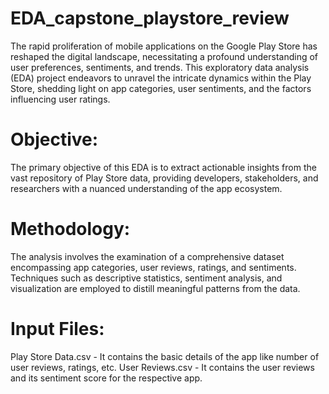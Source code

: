 # EDA_capstone_playstore_review

The rapid proliferation of mobile applications on the Google Play Store has reshaped the digital landscape, necessitating a profound understanding of user preferences, sentiments, and trends. This exploratory data analysis (EDA) project endeavors to unravel the intricate dynamics within the Play Store, shedding light on app categories, user sentiments, and the factors influencing user ratings.

# Objective:
The primary objective of this EDA is to extract actionable insights from the vast repository of Play Store data, providing developers, stakeholders, and researchers with a nuanced understanding of the app ecosystem.

# Methodology:
The analysis involves the examination of a comprehensive dataset encompassing app categories, user reviews, ratings, and sentiments. Techniques such as descriptive statistics, sentiment analysis, and visualization are employed to distill meaningful patterns from the data.

# Input Files:
Play Store Data.csv - It contains the basic details of the app like number of user reviews, ratings, etc.
User Reviews.csv - It contains the user reviews and its sentiment score for the respective app.

